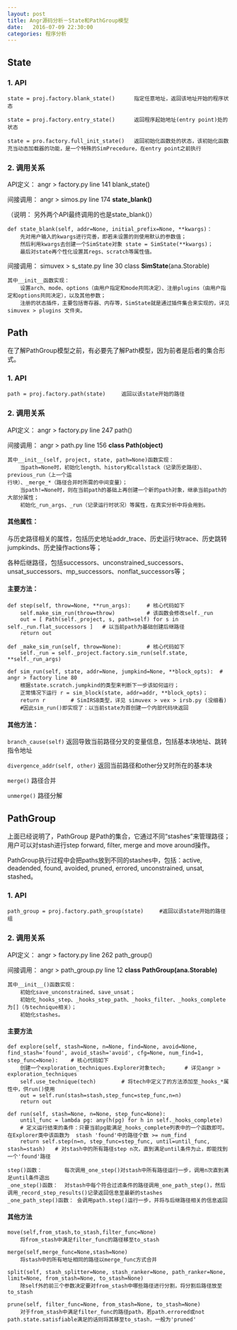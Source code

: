 ```yaml
---
layout: post
title: Angr源码分析－State和PathGroup模型
date:   2016-07-09 22:30:00
categories: 程序分析
---
```


## State

### 1. API

```
state = proj.factory.blank_state()		指定任意地址，返回该地址开始的程序状态
```

```
state = proj.factory.entry_state()		返回程序起始地址(entry point)处的状态
```

```
state = pro.factory.full_init_state()	返回初始化函数处的状态，该初始化函数充当动态加载器的功能，是一个特殊的SimPrecedure，在entry point之前执行
```

### 2. 调用关系

API定义：	angr > factory.py 		line 141	  blank_state()

间接调用：	angr > simos.py		line 174   **state_blank()**

（说明： 另外两个API最终调用的也是state_blank()）

```
def state_blank(self, addr=None, initial_prefix=None, **kwargs)：
	先对用户输入的kwargs进行完善，即若未设置的则使用默认的参数值；
	然后利用kwargs去创建一个SimState对象 state = SimState(**kwargs)；
	最后对state再个性化设置其regs、scratch等属性值。
```

间接调用：	simuvex > s_state.py	line 30	class **SimState**(ana.Storable)

```
其中__init__函数实现：
	设置arch、mode、options（由用户指定和mode共同决定）、注册plugins（由用户指定和options共同决定），以及其他参数；
	注册的状态插件，主要包括寄存器、内存等，SimState就是通过插件集合来实现的，详见 simuvex > plugins 文件夹。
```



## Path

在了解PathGroup模型之前，有必要先了解Path模型，因为前者是后者的集合形式。

### 1. API

```
path = proj.factory.path(state)		返回以该state开始的路径
```

### 2. 调用关系

API定义：	angr > factory.py		line 247		path()

间接调用：	angr > path.py		line 156 		**class Path(object)**

```
其中__init__(self, project, state, path=None)函数实现：
	当path=None时，初始化length、history和callstack（记录历史路径）、previous_run（上一个运
行块）、_merge_*（路径合并时所需的中间变量）；
	当path!=None时，则在当前path的基础上再创建一个新的path对象，继承当前path的大部分属性；
	初始化_run_args、_run（记录运行时状况）等属性，在真实分析中将会用到。
```

#### 其他属性：

​	与历史路径相关的属性，包括历史地址addr_trace、历史运行块trace、历史跳转jumpkinds、历史操作actions等；

​	各种后继路径，包括successors、unconstrained_successors、unsat_successors、mp_successors、nonflat_successors等；

#### 主要方法：

```
def step(self, throw=None, **run_args):		# 核心代码如下
	self.make_sim_run(throw=throw)			# 该函数会修改self._run
	out = [ Path(self._project, s, path=self) for s in self._run.flat_successors ]	 # 以当前path为基础创建后继路径
	return out
```

```
def _make_sim_run(self, throw=None):		# 核心代码如下
	self._run = self._project.factory.sim_run(self.state, **self._run_args)
```

```
def sim_run(self, state, addr=None, jumpkind=None, **block_opts):  # angr > factory line 80
	根据state.scratch.jumpkind的类型来判断下一步该如何运行；
	正常情况下运行 r = sim_block(state, addr=addr, **block_opts)；
	return r		# SimIRSB类型，详见 simuvex > vex > irsb.py (没细看)
	#因此sim_run()即实现了：以当前state为首创建一个内部代码块返回
```



#### 其他方法：

```branch_cause(self)```			返回导致当前路径分叉的变量信息，包括基本块地址、跳转指令地址

```divergence_addr(self, other)```	返回当前路径和other分叉时所在的基本块

```merge()``` 		路径合并  

```unmerge()```		路径分解



## PathGroup

上面已经说明了，PathGroup 是Path的集合，它通过不同“stashes”来管理路径；用户可以对stash进行step forward, filter, merge and move around操作。

PathGroup执行过程中会把paths放到不同的stashes中，包括：active, deadended, found, avoided, pruned, errored, unconstrained, unsat, stashed。

### 1. API

```
path_group = proj.factory.path_group(state)		#返回以该state开始的路径组
```

### 2. 调用关系

API定义：	angr > factory.py		line 262		path_group()

间接调用：	angr > path_group.py 	line 12 		**class PathGroup(ana.Storable)**

```
其中__init__()函数实现：
	初始化save_unconstrained、save_unsat；
	初始化_hooks_step、_hooks_step_path、_hooks_filter、_hooks_complete为[]（与technique相关）；
	初始化stashes。
```



#### 主要方法

```
def explore(self, stash=None, n=None, find=None, avoid=None, find_stash='found', avoid_stash='avoid', cfg=None, num_find=1, step_func=None):	# 核心代码如下
	创建一个exploration_techniques.Explorer对象tech;		# 详见angr > exploration_techniques
	self.use_technique(tech)		# 将tech中定义了的方法添加至_hooks_*属性中，供run()使用
	out = self.run(stash=stash,step_func=step_func,n=n)
	return out
```

```
def run(self, stash=None, n=None, step_func=None):
	until_func = lambda pg: any(h(pg) for h in self._hooks_complete)	
	# 定义运行结束的条件：只要当前pg能满足_hooks_complete列表中的一个函数即可。在Explorer类中该函数为  stash 'found'中的路径个数 >= num_find
	return self.step(n=n, step_func=step_func, until=until_func, stash=stash)	# 对stash中的所有路径step n次，直到满足until条件为止，即能找到一个'found'路径
```

```
step()函数：		每次调用_one_step()对stash中所有路径运行一步，调用n次直到满足until条件退出
_one_step()函数：	对stash中每个符合过滤条件的路径调用_one_path_step()，然后调用_record_step_results()记录返回信息至最新的stashes
_one_path_step()函数：	会调用path.step()运行一步，并将与后继路径相关的信息返回
```

#### 其他方法

```move(self,from_stash,to_stash,filter_func=None)		
move(self,from_stash,to_stash,filter_func=None)		
	将from_stash中满足filter_func的路径移至to_stash	
```

```
merge(self,merge_func=None,stash=None)
	将stash中的所有地址相同的路径以merge_func方式合并
```

```
split(self, stash_splitter=None, stash_ranker=None, path_ranker=None, limit=None, from_stash=None, to_stash=None)
	除self外的前三个参数决定要对from_stash中哪些路径进行分割，将分割后路径放至to_stash
```

```
prune(self, filter_func=None, from_stash=None, to_stash=None)
	对于from_stash中满足filter_func的路径path，若path.errored或not path.state.satisfiable满足的话则将其移至to_stash，一般为'pruned'
```